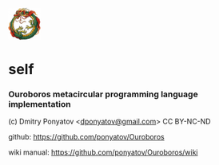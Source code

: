 ![logo](ouroboros.png)
# self
### Ouroboros metacircular programming language implementation

(c) Dmitry Ponyatov <<dponyatov@gmail.com>> CC BY-NC-ND

github: https://github.com/ponyatov/Ouroboros

wiki manual: https://github.com/ponyatov/Ouroboros/wiki
